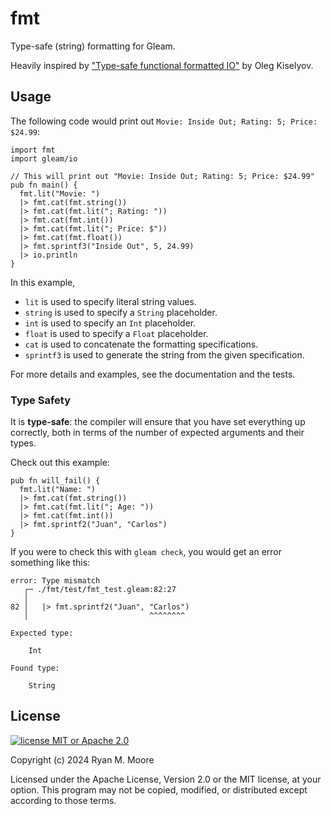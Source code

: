# fmt

Type-safe (string) formatting for Gleam.

Heavily inspired by ["Type-safe functional formatted IO"](https://okmij.org/ftp/typed-formatting/index.html) by Oleg Kiselyov.

## Usage

The following code would print out `Movie: Inside Out; Rating: 5; Price: $24.99`:

```gleam
import fmt
import gleam/io

// This will print out "Movie: Inside Out; Rating: 5; Price: $24.99"
pub fn main() {
  fmt.lit("Movie: ")
  |> fmt.cat(fmt.string())
  |> fmt.cat(fmt.lit("; Rating: "))
  |> fmt.cat(fmt.int())
  |> fmt.cat(fmt.lit("; Price: $"))
  |> fmt.cat(fmt.float())
  |> fmt.sprintf3("Inside Out", 5, 24.99)
  |> io.println
}
```

In this example, 

- `lit` is used to specify literal string values.
- `string` is used to specify a `String` placeholder.
- `int` is used to specify an `Int` placeholder.
- `float` is used to specify a `Float` placeholder.
- `cat` is used to concatenate the formatting specifications.
- `sprintf3` is used to generate the string from the given specification.

For more details and examples, see the documentation and the tests.

### Type Safety

It is **type-safe**: the compiler will ensure that you have set everything up correctly, both in terms of the number of expected arguments and their types.

Check out this example:

```gleam
pub fn will_fail() {
  fmt.lit("Name: ")
  |> fmt.cat(fmt.string())
  |> fmt.cat(fmt.lit("; Age: "))
  |> fmt.cat(fmt.int())
  |> fmt.sprintf2("Juan", "Carlos")
}
```

If you were to check this with `gleam check`, you would get an error something like this:

```
error: Type mismatch
   ┌─ ./fmt/test/fmt_test.gleam:82:27
   │
82 │   |> fmt.sprintf2("Juan", "Carlos")
   │                           ^^^^^^^^

Expected type:

    Int

Found type:

    String
```

## License

[![license MIT or Apache
2.0](https://img.shields.io/badge/license-MIT%20or%20Apache%202.0-blue)](https://github.com/mooreryan/gleam_qcheck)

Copyright (c) 2024 Ryan M. Moore

Licensed under the Apache License, Version 2.0 or the MIT license, at your option. This program may not be copied, modified, or distributed except according to those terms.

